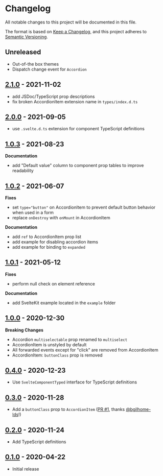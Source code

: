 # Changelog

All notable changes to this project will be documented in this file.

The format is based on [Keep a Changelog](https://keepachangelog.com/en/1.0.0/),
and this project adheres to [Semantic Versioning](https://semver.org/spec/v2.0.0.html).

## Unreleased

- Out-of-the box themes
- Dispatch change event for `Accordion`

## [2.1.0](https://github.com/metonym/svelte-accessible-accordion/releases/tag/v2.1.0) - 2021-11-02

- add JSDoc/TypeScript prop descriptions
- fix broken AccordionItem extension name in `types/index.d.ts`

## [2.0.0](https://github.com/metonym/svelte-accessible-accordion/releases/tag/v2.0.0) - 2021-09-05

- use `.svelte.d.ts` extension for component TypeScript definitions

## [1.0.3](https://github.com/metonym/svelte-accessible-accordion/releases/tag/v1.0.3) - 2021-08-23

**Documentation**

- add "Default value" column to component prop tables to improve readability

## [1.0.2](https://github.com/metonym/svelte-accessible-accordion/releases/tag/v1.0.2) - 2021-06-07

**Fixes**

- set `type="button"` on AccordionItem to prevent default button behavior when used in a form
- replace `onDestroy` with `onMount` in AccordionItem

**Documentation**

- add `ref` to AccordionItem prop list
- add example for disabling accordion items
- add example for binding to `expanded`

## [1.0.1](https://github.com/metonym/svelte-accessible-accordion/releases/tag/v1.0.1) - 2021-05-12

**Fixes**

- perform null check on element reference

**Documentation**

- add SvelteKit example located in the `example` folder

## [1.0.0](https://github.com/metonym/svelte-accessible-accordion/releases/tag/v1.0.0) - 2020-12-30

**Breaking Changes**

- Accordion `multiselectable` prop renamed to `multiselect`
- AccordionItem is unstyled by default
- All forwarded events except for "click" are removed from AccordionItem
- AccordionItem: `buttonClass` prop is removed

## [0.4.0](https://github.com/metonym/svelte-accessible-accordion/releases/tag/v0.4.0) - 2020-12-23

- Use `SvelteComponentTyped` interface for TypeScript definitions

## [0.3.0](https://github.com/metonym/svelte-accessible-accordion/releases/tag/v0.3.0) - 2020-11-28

- Add a `buttonClass` prop to `AccordionItem` ([PR #1](https://github.com/metonym/svelte-accessible-accordion/pull/1), thanks [@bgilhome-lds](https://github.com/bgilhome-lds)!)

## [0.2.0](https://github.com/metonym/svelte-accessible-accordion/releases/tag/v0.2.0) - 2020-11-24

- Add TypeScript definitions

## [0.1.0](https://github.com/metonym/svelte-accessible-accordion/releases/tag/v0.1.0) - 2020-04-22

- Initial release
